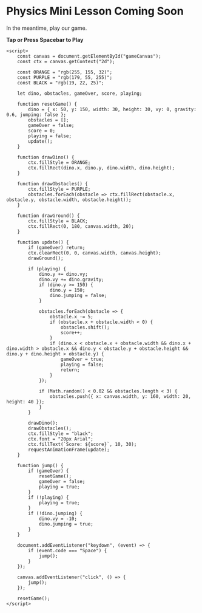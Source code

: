 # Physics Mini Lesson Coming Soon

In the meantime, play our game.

**Tap or Press Spacebar to Play**

<div>
   <canvas id="gameCanvas" width="400" height="200"></canvas>
    
    <script>
        const canvas = document.getElementById("gameCanvas");
        const ctx = canvas.getContext("2d");
        
        const ORANGE = "rgb(255, 155, 32)";
        const PURPLE = "rgb(179, 55, 255)";
        const BLACK = "rgb(19, 22, 25)";
        
        let dino, obstacles, gameOver, score, playing;
        
        function resetGame() {
            dino = { x: 50, y: 150, width: 30, height: 30, vy: 0, gravity: 0.6, jumping: false };
            obstacles = [];
            gameOver = false;
            score = 0;
            playing = false;
            update();
        }
        
        function drawDino() {
            ctx.fillStyle = ORANGE;
            ctx.fillRect(dino.x, dino.y, dino.width, dino.height);
        }
        
        function drawObstacles() {
            ctx.fillStyle = PURPLE;
            obstacles.forEach(obstacle => ctx.fillRect(obstacle.x, obstacle.y, obstacle.width, obstacle.height));
        }
        
        function drawGround() {
            ctx.fillStyle = BLACK;
            ctx.fillRect(0, 180, canvas.width, 20);
        }
        
        function update() {
            if (gameOver) return;
            ctx.clearRect(0, 0, canvas.width, canvas.height);
            drawGround();
            
            if (playing) {
                dino.y += dino.vy;
                dino.vy += dino.gravity;
                if (dino.y >= 150) {
                    dino.y = 150;
                    dino.jumping = false;
                }
                
                obstacles.forEach(obstacle => {
                    obstacle.x -= 5;
                    if (obstacle.x + obstacle.width < 0) {
                        obstacles.shift();
                        score++;
                    }
                    if (dino.x < obstacle.x + obstacle.width && dino.x + dino.width > obstacle.x && dino.y < obstacle.y + obstacle.height && dino.y + dino.height > obstacle.y) {
                        gameOver = true;
                        playing = false;
                        return;
                    }
                });
                
                if (Math.random() < 0.02 && obstacles.length < 3) {
                    obstacles.push({ x: canvas.width, y: 160, width: 20, height: 40 });
                }
            }
            
            drawDino();
            drawObstacles();
            ctx.fillStyle = "black";
            ctx.font = "20px Arial";
            ctx.fillText(`Score: ${score}`, 10, 30);
            requestAnimationFrame(update);
        }
        
        function jump() {
            if (gameOver) {
                resetGame();
                gameOver = false;
                playing = true;
            }
            if (!playing) {
                playing = true;
            }
            if (!dino.jumping) {
                dino.vy = -10;
                dino.jumping = true;
            }
        }
        
        document.addEventListener("keydown", (event) => {
            if (event.code === "Space") {
                jump();
            }
        });
        
        canvas.addEventListener("click", () => {
            jump();
        });
        
        resetGame();
    </script>
</div>
